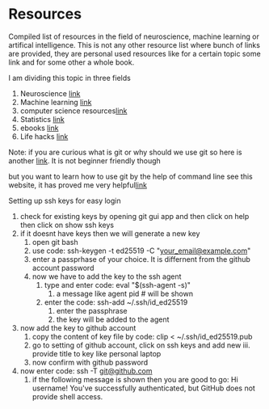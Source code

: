 # Resources
Compiled list of resources in the field of neuroscience, machine learning or artifical intelligence. This is not any other resource list where bunch of links are provided, they are personal used resources like for a certain topic some link and for some other a whole book.

I am dividing this topic in three fields
1. Neuroscience [link](/neuroscience.md)
2. Machine learning [link](/machine_learning.md)
3. computer science resources[link](/cs.md)
4. Statistics [link](/statistics.md)
4. ebooks [link](/ebooks.md)
5. Life hacks [link](/lifehacks.md)


Note: if you are curious what is git or why should we use git so here is another [link](https://swcarpentry.github.io/git-novice/01-basics/index.html). It is not beginner friendly though

but you want to learn how to use git by the help of command line see this website, it has proved me very helpful[link](https://kbroman.org/github_tutorial/pages/first_time.html)

Setting up ssh keys for easy login
1. check for existing keys by opening git gui app and then click on help then click on show ssh keys
2. if it doesnt have keys then we will generate a new key
    1. open git bash
    2. use code: ssh-keygen -t ed25519 -C "your_email@example.com"
    3. enter a passprhase of your choice. It is differnent from the github account password
    4. now we have to add the key to the ssh agent
        1. type and enter code: eval "$(ssh-agent -s)"
            1. a message like agent pid # will be shown
        2. enter the code: ssh-add ~/.ssh/id_ed25519
            1. enter the passphrase
            2. the key will be added to the agent
3. now add the key to github account
    1. copy the content of key file by code: clip < ~/.ssh/id_ed25519.pub
    2. go to setting of github account, click on ssh keys and add new
    iii. provide title to key like personal laptop
    3. now confirm with github password
4. now enter code: ssh -T git@github.com
    1. if the following message is shown then you are good to go: Hi username! You've successfully authenticated, but GitHub does not provide shell access.